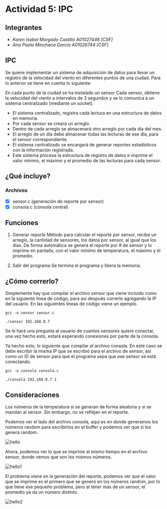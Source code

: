 # Actividad 5: IPC

## Integrantes
* *Karen Isabel Morgado Castillo A01027446 [CSF]*
* *Ana Paola Minchaca García A01026744 [CSF]*

## IPC
Se quiere implementar un sistema de adquisición de datos para llevar un registro de la velocidad del viento en  diferentes puntos de una ciudad. Para lo anterior se tiene en cuenta lo siguiente:

En cada punto de la ciudad se ha instalado un sensor
Cada sensor, obtiene la velocidad del viento  a intervalos de 3 segundos y se lo comunica a un sistema centralizado (mediante un socket).
- El sistema centralizado, registra cada lectura en una estructura de datos en memoria.
- Por cada sensor se creará un arreglo.
- Dentro de cada arreglo se almacenará otro arreglo por cada día del mes.
- El arreglo de un día debe almacenar todas las lecturas de ese día, para el sensor correspondiente.
- El sistema centralizado se encargará de generar reportes estadísticos con la información registrada.
- Este sistema procesa la estructura de registro de datos e imprime el valor mínimo, el máximo y el  promedio de las lecturas para cada sensor.

## ¿Qué incluye?
### Archivos
- [x] sensor.c (generación de reporte por sensor)
- [x] consola.c (consola central)

## Funciones
1. Generar reporte
        Método para calcular el reporte por sensor, recibe un arreglo, la cantidad de sensores, los datos por sensor, al igual que los días. De forma automática se genera el reporte por # de sensor y lo imprime en pantalla, con el valor mínimo de temperatura, el máximo y el promedio. 
        
2. Salir del programa
        Se termina el programa y libera la memoria.


## ¿Cómo correrlo?
Simplemente hay que compilar el archivo sensor que viene incluido como en la siguiente línea de código, para así después correrlo agregando la IP del usuario. En las siguientes líneas de código viene un ejemplo. 

    gcc -o sensor sensor.c

    ./sensor 192.168.0.7  

Se le hará una pregunta al usuario de cuantos sensores quiere conectar, una vez hecho esto, estará esperando conexiones por parte de la consola. 

Ya hecho esto, lo siguiente que compilar el archivo consola. En este caso se debe escribir la misma IP que se escribió para el archivo de sensor, así como un ID de sensor para que el programa sepa que ese sensor se está conectando.

    gcc -o consola consola.c
    
    ./consola 192.168.0.7 1 

## Consideraciones
Los números de la temperatura si se generan de forma aleatoria y si se mandan al sensor. Sin embargo, no se reflejan en el reporte.

Podemos ver el lado del archivo consola, aquí es en donde generamos los números random para escribirlos en el buffer y podemos ver que si los genera random.

![hello](https://i.imgur.com/DF5OW5g.png)

Ahora, podemos ver lo que se imprime al mismo tiempo en el archivo sensor, donde vemos que son los mismos números.

![hello1](https://i.imgur.com/D2IA4NY.png)

El problema viene en la generación del reporte, podemos ver que el valor que se imprime es el primero que se generó en los números random, por lo que tiene ese pequeño problema, pero al tener más de un sensor, el promedio ya da un número distinto. 

![hello2](https://i.imgur.com/SYu5CbX.png)